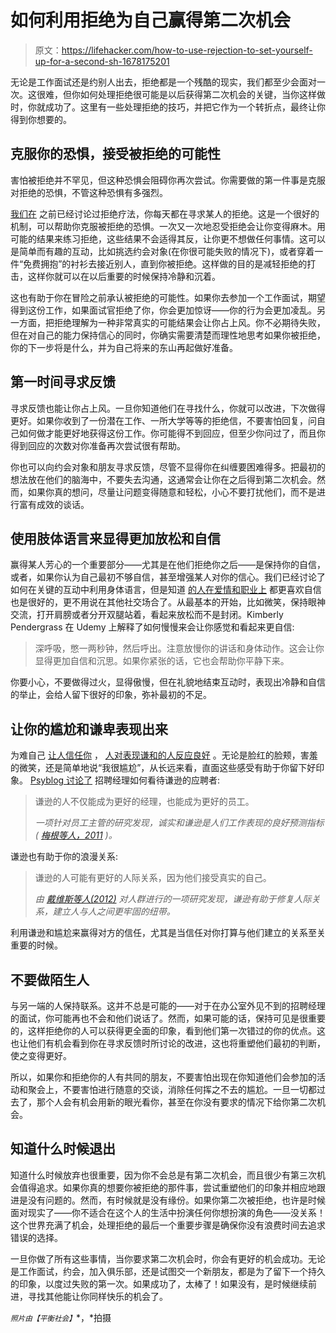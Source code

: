 # 如何利用拒绝为自己赢得第二次机会

> 原文：<https://lifehacker.com/how-to-use-rejection-to-set-yourself-up-for-a-second-sh-1678175201>

无论是工作面试还是约别人出去，拒绝都是一个残酷的现实，我们都至少会面对一次。这很难，但你如何处理拒绝很可能是以后获得第二次机会的关键，当你这样做时，你就成功了。这里有一些处理拒绝的技巧，并把它作为一个转折点，最终让你得到你想要的。



## 克服你的恐惧，接受被拒绝的可能性

害怕被拒绝并不罕见，但这种恐惧会阻碍你再次尝试。你需要做的第一件事是克服对拒绝的恐惧，不管这种恐惧有多强烈。

[我们在](https://lifehacker.com/rejection-therapy-the-game-you-win-by-actively-seeking-5888637) 之前已经讨论过拒绝疗法，你每天都在寻求某人的拒绝。这是一个很好的机制，可以帮助你克服被拒绝的恐惧。一次又一次地忍受拒绝会让你变得麻木。用可能的结果来练习拒绝，这些结果不会适得其反，让你更不想做任何事情。这可以是简单而有趣的互动，比如挑选约会对象(在你很可能失败的情况下)，或者穿着一件“免费拥抱”的衬衫去接近别人，直到你被拒绝。这样做的目的是减轻拒绝的打击，这样你就可以在以后重要的时候保持冷静和沉着。

这也有助于你在冒险之前承认被拒绝的可能性。如果你去参加一个工作面试，期望得到这份工作，如果面试官拒绝了你，你会更加惊讶——你的行为会更加凌乱。另一方面，把拒绝理解为一种非常真实的可能结果会让你占上风。你不必期待失败，但在对自己的能力保持信心的同时，你确实需要清楚而理性地思考如果你被拒绝，你的下一步将是什么，并为自己将来的东山再起做好准备。

## 第一时间寻求反馈

寻求反馈也能让你占上风。一旦你知道他们在寻找什么，你就可以改进，下次做得更好。如果你收到了一份潜在工作、一所大学等等的拒绝信，不要害怕回复，问自己如何做才能更好地获得这份工作。你可能得不到回应，但至少你问过了，而且你得到回应的次数对你准备再次尝试很有帮助。

你也可以向约会对象和朋友寻求反馈，尽管不显得你在纠缠要困难得多。把最初的想法放在他们的脑海中，不要失去沟通，这通常会让你在之后得到第二次机会。然而，如果你真的想问，尽量让问题变得随意和轻松，小心不要打扰他们，而不是进行富有成效的谈话。

## 使用肢体语言来显得更加放松和自信

赢得某人芳心的一个重要部分——尤其是在他们拒绝你之后——是保持你的自信，或者，如果你认为自己最初不够自信，甚至增强某人对你的信心。我们已经讨论了如何在关键的互动中利用身体语言，但是知道 [的人在爱情和职业上](http://lifehacker.com/how-to-build-your-confidence-and-why-it-matters-1442414831) 都更喜欢自信也是很好的，更不用说在其他社交场合了。从最基本的开始，比如微笑，保持眼神交流，打开肩膀或者分开双腿站着，看起来放松而不是封闭。Kimberly Pendergrass 在 Udemy 上解释了如何慢慢来会让你感觉和看起来更自信:

> 深呼吸，憋一两秒钟，然后呼出。注意放慢你的讲话和身体动作。这会让你显得更加自信和沉思。如果你紧张的话，它也会帮助你平静下来。

你要小心，不要做得过火，显得傲慢，但在礼貌地结束互动时，表现出冷静和自信的举止，会给人留下很好的印象，弥补最初的不足。

## 让你的尴尬和谦卑表现出来

为难自己 [让人信任你](https://lifehacker.com/embarrassing-yourself-will-gain-more-trust-with-people-5846505) ， [人对表现谦和的人反应良好](http://lifehacker.com/how-being-humble-kind-and-calm-will-make-your-life-ea-1561763720) 。无论是脸红的脸颊，害羞的微笑，还是简单地说“我很尴尬”，从长远来看，直面这些感受有助于你留下好印象。 [Psyblog 讨论了](http://www.spring.org.uk/2014/04/8-practical-ways-being-humble-improves-your-life.php) 招聘经理如何看待谦逊的应聘者:

> 谦逊的人不仅能成为更好的经理，也能成为更好的员工。
> 
> *一项针对员工主管的研究发现，诚实和谦逊是人们工作表现的良好预测指标(* [*梅根等人，2011*](http://dx.doi.org/10.1016/j.paid.2011.01.011) *)。*

谦逊也有助于你的浪漫关系:

> 谦逊的人可能有更好的人际关系，因为他们接受真实的自己。
> 
> *由* [*戴维斯等人(2012)*](http://dx.doi.org/10.1080/15298868.2011.636509) *对人群进行的一项研究发现，谦逊有助于修复人际关系，建立人与人之间更牢固的纽带。*

利用谦逊和尴尬来赢得对方的信任，尤其是当信任对你打算与他们建立的关系至关重要的时候。

## 不要做陌生人

与另一端的人保持联系。这并不总是可能的——对于在办公室外见不到的招聘经理的面试，你可能再也不会和他们说话了。然而，如果可能的话，保持可见是很重要的，这样拒绝你的人可以获得更全面的印象，看到他们第一次错过的你的优点。这也让他们有机会看到你在寻求反馈时所讨论的改进，这也将重塑他们最初的判断，使之变得更好。

所以，如果你和拒绝你的人有共同的朋友，不要害怕出现在你知道他们会参加的活动和聚会上，不要害怕进行随意的交谈，消除任何挥之不去的尴尬。一旦一切都过去了，那个人会有机会用新的眼光看你，甚至在你没有要求的情况下给你第二次机会。

## 知道什么时候退出

知道什么时候放弃也很重要，因为你不会总是有第二次机会，而且很少有第三次机会值得追求。如果你真的想要你被拒绝的那件事，尝试重塑他们的印象并相应地跟进是没有问题的。然而，有时候就是没有缘份。如果你第二次被拒绝，也许是时候面对现实了——你不适合在这个人的生活中扮演任何你想扮演的角色——没关系！这个世界充满了机会，处理拒绝的最后一个重要步骤是确保你没有浪费时间去追求错误的选择。

一旦你做了所有这些事情，当你要求第二次机会时，你会有更好的机会成功。无论是工作面试，约会，加入俱乐部，还是试图交一个新朋友，都是为了留下一个持久的印象，以度过失败的第一次。如果成功了，太棒了！如果没有，是时候继续前进，寻找其他能让你同样快乐的机会了。

<small>*照片由*</small><small>*【平衡社会】*</small>*，*拍摄